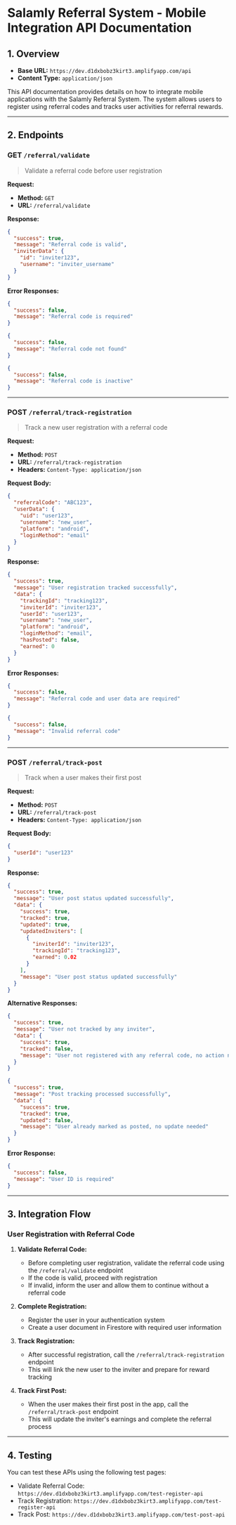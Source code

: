 # Salamly Referral System - Mobile Integration API Documentation

## 1. Overview

- **Base URL:** `https://dev.d1dxbobz3kirt3.amplifyapp.com/api`
- **Content Type:** `application/json`

This API documentation provides details on how to integrate mobile applications with the Salamly Referral System. The system allows users to register using referral codes and tracks user activities for referral rewards.

---

## 2. Endpoints

### GET `/referral/validate`

> Validate a referral code before user registration

**Request:**

- **Method:** `GET`
- **URL:** `/referral/validate`

**Response:**

```json
{
  "success": true,
  "message": "Referral code is valid",
  "inviterData": {
    "id": "inviter123",
    "username": "inviter_username"
  }
}
```

**Error Responses:**

```json
{
  "success": false,
  "message": "Referral code is required"
}
```

```json
{
  "success": false,
  "message": "Referral code not found"
}
```

```json
{
  "success": false,
  "message": "Referral code is inactive"
}
```

---

### POST `/referral/track-registration`

> Track a new user registration with a referral code

**Request:**

- **Method:** `POST`
- **URL:** `/referral/track-registration`
- **Headers:** `Content-Type: application/json`

**Request Body:**

```json
{
  "referralCode": "ABC123",
  "userData": {
    "uid": "user123",
    "username": "new_user",
    "platform": "android",
    "loginMethod": "email"
  }
}
```

**Response:**

```json
{
  "success": true,
  "message": "User registration tracked successfully",
  "data": {
    "trackingId": "tracking123",
    "inviterId": "inviter123",
    "userId": "user123",
    "username": "new_user",
    "platform": "android",
    "loginMethod": "email",
    "hasPosted": false,
    "earned": 0
  }
}
```

**Error Responses:**

```json
{
  "success": false,
  "message": "Referral code and user data are required"
}
```

```json
{
  "success": false,
  "message": "Invalid referral code"
}
```

---

### POST `/referral/track-post`

> Track when a user makes their first post

**Request:**

- **Method:** `POST`
- **URL:** `/referral/track-post`
- **Headers:** `Content-Type: application/json`

**Request Body:**

```json
{
  "userId": "user123"
}
```

**Response:**

```json
{
  "success": true,
  "message": "User post status updated successfully",
  "data": {
    "success": true,
    "tracked": true,
    "updated": true,
    "updatedInviters": [
      {
        "inviterId": "inviter123",
        "trackingId": "tracking123",
        "earned": 0.02
      }
    ],
    "message": "User post status updated successfully"
  }
}
```

**Alternative Responses:**

```json
{
  "success": true,
  "message": "User not tracked by any inviter",
  "data": {
    "success": true,
    "tracked": false,
    "message": "User not registered with any referral code, no action needed"
  }
}
```

```json
{
  "success": true,
  "message": "Post tracking processed successfully",
  "data": {
    "success": true,
    "tracked": true,
    "updated": false,
    "message": "User already marked as posted, no update needed"
  }
}
```

**Error Response:**

```json
{
  "success": false,
  "message": "User ID is required"
}
```

---

## 3. Integration Flow

### User Registration with Referral Code

1. **Validate Referral Code:**

   - Before completing user registration, validate the referral code using the `/referral/validate` endpoint
   - If the code is valid, proceed with registration
   - If invalid, inform the user and allow them to continue without a referral code

2. **Complete Registration:**

   - Register the user in your authentication system
   - Create a user document in Firestore with required user information

3. **Track Registration:**

   - After successful registration, call the `/referral/track-registration` endpoint
   - This will link the new user to the inviter and prepare for reward tracking

4. **Track First Post:**
   - When the user makes their first post in the app, call the `/referral/track-post` endpoint
   - This will update the inviter's earnings and complete the referral process

---

## 4. Testing

You can test these APIs using the following test pages:

- Validate Referral Code: `https://dev.d1dxbobz3kirt3.amplifyapp.com/test-register-api`
- Track Registration: `https://dev.d1dxbobz3kirt3.amplifyapp.com/test-register-api`
- Track Post: `https://dev.d1dxbobz3kirt3.amplifyapp.com/test-post-api`
